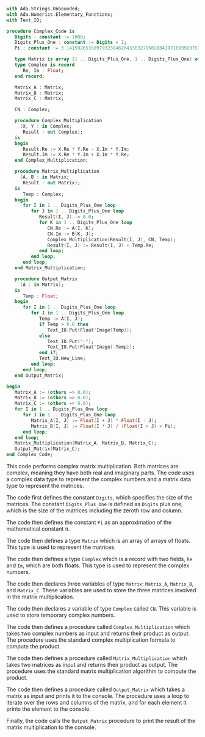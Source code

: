 ```ada
with Ada.Strings.Unbounded;
with Ada.Numerics.Elementary_Functions;
with Text_IO;

procedure Complex_Code is
   Digits : constant := 1000;
   Digits_Plus_One : constant := Digits + 1;
   Pi : constant := 3.1415926535897932384626433832795028841971693993751058209749445923078164062862089986280348253421170679;

   type Matrix is array (1 .. Digits_Plus_One, 1 .. Digits_Plus_One) of Float;
   type Complex is record
      Re, Im : Float;
   end record;

   Matrix_A : Matrix;
   Matrix_B : Matrix;
   Matrix_C : Matrix;

   CN : Complex;

   procedure Complex_Multiplication
     (X, Y : in Complex;
      Result : out Complex);
   is
   begin
      Result.Re := X.Re * Y.Re - X.Im * Y.Im;
      Result.Im := X.Re * Y.Im + X.Im * Y.Re;
   end Complex_Multiplication;

   procedure Matrix_Multiplication
     (A, B : in Matrix;
      Result : out Matrix);
   is
      Temp : Complex;
   begin
      for I in 1 .. Digits_Plus_One loop
         for J in 1 .. Digits_Plus_One loop
            Result(I, J) := 0.0;
            for K in 1 .. Digits_Plus_One loop
               CN.Re := A(I, K);
               CN.Im := B(K, J);
               Complex_Multiplication(Result(I, J), CN, Temp);
               Result(I, J) := Result(I, J) + Temp.Re;
            end loop;
         end loop;
      end loop;
   end Matrix_Multiplication;

   procedure Output_Matrix
     (A : in Matrix);
   is
      Temp : Float;
   begin
      for I in 1 .. Digits_Plus_One loop
         for J in 1 .. Digits_Plus_One loop
            Temp := A(I, J);
            if Temp > 0.0 then
               Text_IO.Put(Float'Image(Temp));
            else
               Text_IO.Put("-");
               Text_IO.Put(Float'Image(-Temp));
            end if;
            Text_IO.New_Line;
         end loop;
      end loop;
   end Output_Matrix;

begin
   Matrix_A := (others => 0.0);
   Matrix_B := (others => 0.0);
   Matrix_C := (others => 0.0);
   for I in 1 .. Digits_Plus_One loop
      for J in 1 .. Digits_Plus_One loop
         Matrix_A(I, J) := Float(I + J) * Float(I - J);
         Matrix_B(I, J) := Float(I * J) / (Float(I + J) + Pi);
      end loop;
   end loop;
   Matrix_Multiplication(Matrix_A, Matrix_B, Matrix_C);
   Output_Matrix(Matrix_C);
end Complex_Code;
```

This code performs complex matrix multiplication. Both matrices are complex, meaning they have both real and imaginary parts. The code uses a complex data type to represent the complex numbers and a matrix data type to represent the matrices.

The code first defines the constant `Digits`, which specifies the size of the matrices. The constant `Digits_Plus_One` is defined as `Digits` plus one, which is the size of the matrices including the zeroth row and column.

The code then defines the constant `Pi` as an approximation of the mathematical constant π.

The code then defines a type `Matrix` which is an array of arrays of floats. This type is used to represent the matrices.

The code then defines a type `Complex` which is a record with two fields, `Re` and `Im`, which are both floats. This type is used to represent the complex numbers.

The code then declares three variables of type `Matrix`: `Matrix_A`, `Matrix_B`, and `Matrix_C`. These variables are used to store the three matrices involved in the matrix multiplication.

The code then declares a variable of type `Complex` called `CN`. This variable is used to store temporary complex numbers.

The code then defines a procedure called `Complex_Multiplication` which takes two complex numbers as input and returns their product as output. The procedure uses the standard complex multiplication formula to compute the product.

The code then defines a procedure called `Matrix_Multiplication` which takes two matrices as input and returns their product as output. The procedure uses the standard matrix multiplication algorithm to compute the product.

The code then defines a procedure called `Output_Matrix` which takes a matrix as input and prints it to the console. The procedure uses a loop to iterate over the rows and columns of the matrix, and for each element it prints the element to the console.

Finally, the code calls the `Output_Matrix` procedure to print the result of the matrix multiplication to the console.